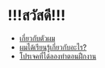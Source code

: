 # !!!สวัสดี!!!

+ [เกี่ยวกับตัวผม](aboutme)
+ [ผมได้เรียนรู้เกี่ยวกับอะไร?](learn)
+ [โปรเจคที่ได้ลองทำตอนฝืกงาน](Tict-Tac-Toe)
